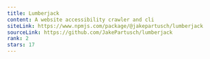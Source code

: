 ```yaml
---
title: Lumberjack
content: A website accessibility crawler and cli
siteLink: https://www.npmjs.com/package/@jakepartusch/lumberjack
sourceLink: https://github.com/JakePartusch/lumberjack
rank: 2
stars: 17
---
```


